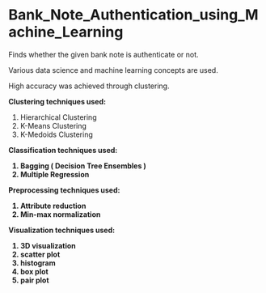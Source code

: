 # Bank_Note_Authentication_using_Machine_Learning

Finds whether the given bank note is authenticate or not.

Various data science and machine learning concepts are used.

High accuracy was achieved through clustering.

<strong>Clustering techniques used:</strong>
  1) Hierarchical Clustering
  2) K-Means Clustering
  3) K-Medoids Clustering

<strong><strong>Classification techniques used:</strong>
  1) Bagging ( Decision Tree Ensembles )
  2) Multiple Regression

<strong>Preprocessing techniques used:</strong>
  1) Attribute reduction
  2) Min-max normalization
  
<strong>Visualization techniques used:</strong>
  1) 3D visualization
  2) scat<strong>ter plot
  3) histogram
  4) box plot
  5) pair plot
